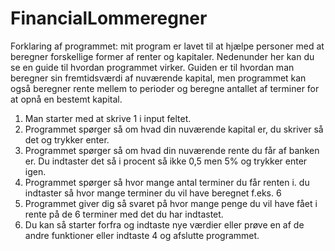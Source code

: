 # FinancialLommeregner 
 
Forklaring af programmet:
mit program er lavet til at hjælpe personer med at beregner forskellige former af renter og kapitaler. Nedenunder her kan du se en guide til hvordan programmet virker. Guiden er til hvordan man beregner sin fremtidsværdi af nuværende kapital, men programmet kan også beregner rente mellem to perioder og beregne antallet af terminer for at opnå en bestemt kapital.
1)	Man starter med at skrive 1 i input feltet. 
2)	Programmet spørger så om hvad din nuværende kapital er, du skriver så det og trykker enter.
3)	Programmet spørger så om hvad din nuværende rente du får af banken er. Du indtaster det så i procent så ikke 0,5 men 5% og trykker enter igen. 
4)	Programmet spørger så hvor mange antal terminer du får renten i. du indtaster så hvor mange terminer du vil have beregnet f.eks. 6
5)	Programmet giver dig så svaret på hvor mange penge du vil have fået i rente på de 6 terminer med det du har indtastet.
6)	Du kan så starter forfra og indtaste nye værdier eller prøve en af de andre funktioner eller indtaste 4 og afslutte programmet.
